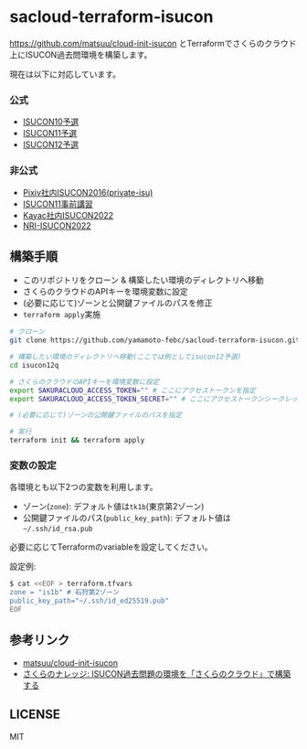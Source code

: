 # sacloud-terraform-isucon

https://github.com/matsuu/cloud-init-isucon とTerraformでさくらのクラウド上にISUCON過去問環境を構築します。

現在は以下に対応しています。

### 公式

- [ISUCON10予選](./isucon10q)
- [ISUCON11予選](./isucon11q)
- [ISUCON12予選](./isucon12q)

### 非公式

- [Pixiv社内ISUCON2016(private-isu)](./private-isu)
- [ISUCON11事前講習](./isucon11-prior)
- [Kayac社内ISUCON2022](./kayac-isucon-2022)
- [NRI-ISUCON2022](./nri-isucon-2022)

## 構築手順

- このリポジトリをクローン & 構築したい環境のディレクトリへ移動
- さくらのクラウドのAPIキーを環境変数に設定
- (必要に応じて)ゾーンと公開鍵ファイルのパスを修正
- `terraform apply`実施

```bash
# クローン
git clone https://github.com/yamamoto-febc/sacloud-terraform-isucon.git && cd sacloud-terraform-isucon

# 構築したい環境のディレクトリへ移動(ここでは例としてisucon12予選)
cd isucon12q

# さくらのクラウドのAPIキーを環境変数に設定
export SAKURACLOUD_ACCESS_TOKEN="" # ここにアクセストークンを指定
export SAKURACLOUD_ACCESS_TOKEN_SECRET="" # ここにアクセストークンシークレットを指定

# (必要に応じて)ゾーンの公開鍵ファイルのパスを指定

# 実行
terraform init && terraform apply
```

### 変数の設定

各環境とも以下2つの変数を利用します。

- ゾーン(`zone`): デフォルト値は`tk1b`(東京第2ゾーン)
- 公開鍵ファイルのパス(`public_key_path`): デフォルト値は`~/.ssh/id_rsa.pub`

必要に応じてTerraformのvariableを設定してください。

設定例:
```bash
$ cat <<EOF > terraform.tfvars
zone = "is1b" # 石狩第2ゾーン
public_key_path="~/.ssh/id_ed25519.pub"
EOF
```

## 参考リンク

- [matsuu/cloud-init-isucon](https://github.com/matsuu/cloud-init-isucon)
- [さくらのナレッジ: ISUCON過去問題の環境を「さくらのクラウド」で構築する](https://knowledge.sakura.ad.jp/31520/)

## LICENSE

MIT
